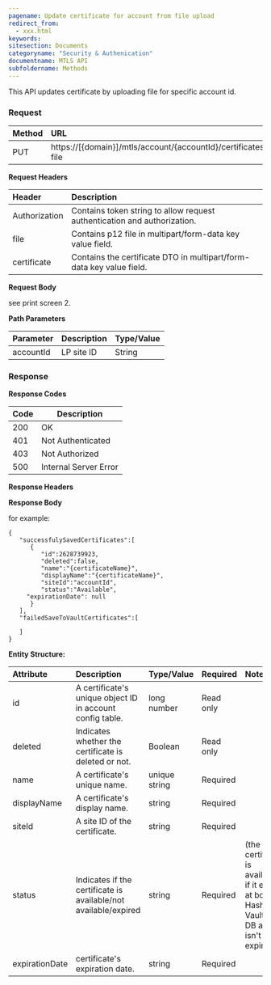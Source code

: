 ```yaml
---
pagename: Update certificate for account from file upload
redirect_from:
  - xxx.html
keywords:
sitesection: Documents
categoryname: "Security & Authenication"
documentname: MTLS API
subfoldername: Methods
---
```


This API updates certificate by uploading file for specific account id.

### Request

 |Method|      URL|  
 |:--------  |:---  |
 |PUT|  https://[{domain}]/mtls/account/{accountId}/certificates/by-file |


**Request Headers**

 |Header         |Description  |
 |:------|        :--------  |
 |Authorization|    Contains token string to allow request authentication and authorization.  |
 |file|    Contains p12 file in multipart/form-data key value field. |
 |certificate|    Contains the certificate DTO in multipart/form-data key value field.  |

**Request Body**

see print screen 2.

**Path Parameters**

 |Parameter|  Description|  Type/Value |
 |:------    |:--------    |:--------|
 |accountId|  LP site ID |   String |

### Response

**Response Codes** 

| Code | Description           |
|------|-----------------------|
| 200  | OK                    |
| 401  | Not Authenticated     |
| 403  | Not Authorized        |
| 500  | Internal Server Error |


**Response Headers**

**Response Body**

for example:
```
{  
   "successfulySavedCertificates":[  
      {  
         "id":2628739923,
         "deleted":false,
         "name":"{certificateName}",
         "displayName":"{certificateName}",
         "siteId":"accountId",
         "status":"Available",
	 "expirationDate": null
      }
   ],
   "failedSaveToVaultCertificates":[  

   ]
}
```


**Entity Structure:**

| Attribute | Description  | Type/Value | Required | Notes |
| :------   | :--------    | :-------- | :--- | :--- |
| id | A certificate's unique object ID in account config table. | long number | Read only | |
| deleted   | Indicates whether the certificate is deleted or not. | Boolean | Read only | |
| name | A certificate's unique name. | unique string | Required | |
| displayName    | A certificate's display name.  | string | Required | |
| siteId | A site ID of the certificate. | string | Required | |
| status | Indicates if the certificate is available/not available/expired | string | Required | (the certificate is available if it exists at both Hashicorp Vault and DB and if isn't expired)|
| expirationDate | certificate's expiration date. | string | Required | |



